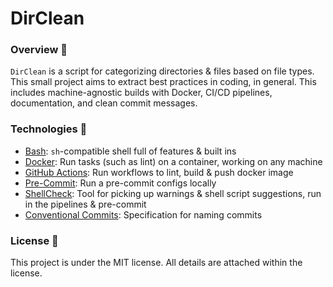 # DirClean

### Overview 👀

`DirClean` is a script for categorizing directories & files based on file types. This small project aims to extract best practices in coding, in general. This includes machine-agnostic builds with Docker, CI/CD pipelines, documentation, and clean commit messages.

### Technologies 🤖

- [Bash](https://www.gnu.org/software/bash/): `sh`-compatible shell full of features & built ins
- [Docker](https://www.docker.com/): Run tasks (such as lint) on a container, working on any machine
- [GitHub Actions](https://github.com/features/actions): Run workflows to lint, build & push docker image
- [Pre-Commit](https://pre-commit.com/): Run a pre-commit configs locally
- [ShellCheck](https://github.com/koalaman/shellcheck): Tool for picking up warnings & shell script suggestions, run in the pipelines & pre-commit
- [Conventional Commits](https://www.conventionalcommits.org/en/v1.0.0/): Specification for naming commits

### License 📄

This project is under the MIT license. All details are attached within the license.
